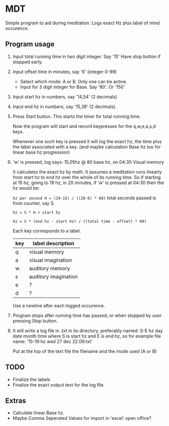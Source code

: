 MDT
===

Simple program to aid during meditation. Logs exact Hz plus label of mind occurence.

Program usage
-------------

1.  Input total running time in two digit integer. Say '15' Have stop button if stopped early.
2.  Input offset time in minutes, say '6' (integer 0-99)
    * Select which mode: A or B. Only one can be active.
    * Input for 3 digit integer for Base. Say '80'. Or '150'
3.  Input start hz in numbers, say '14,54' (2 decimals)
4.  Input end hz in numbers, say '15,38' (2 decimals).
5.  Press Start button. This starts the timer for total running time.

    Now the program will start and record keypresses for the q,w,e,a,s,d keys.

    Whenever one such key is pressed it will log the exact hz, the time   plus the label associated with a key. (and maybe calculation Base hz too for linear base hz progression)

6.  'w' is pressed, log says: 15,05hz @ 80 base hz, on 04:30 Visual memory 

    It calculates the exact hz by math. It assumes a meditation runs linearly from start hz to end hz over the whole of its running time. So if starting at 15 hz, going to 19 hz, in 20 minutes, if 'w' is pressed at 04:30 then the hz would be: 

    `hz per second H = (19-15) / ((20-6) * 60)` total seconds passed is from counter, say S.

    `hz = S * H + start hz`

    `hz = S * (end hz - start hz) / ((total time - offset) * 60)`

    Each key corresponds to a label.

    | key | label description    |
    | --- | -------------------- |
    | q   | visual memory        |
    | a   | visual imagination   |
    | w   | auditory memory      |
    | s   | auditory imagination |
    | e   |          ?           |
    | d   |          ?           |

    Use a newline after each logged occurence.

7.  Program stops after running time has passed, or when stopped by user pressing Stop button.

8.  It will write a log file in .txt in its directory, preferably named: S-E hz day date month time
    where S is start hz and E is end hz, so for example file name: '15-19 hz wed 27 dec 22.09.txt'

    Put at the top of the text file the filename and the mode used (A or B)

TODO
----

* Finalize the labels
* Finalize the exact output text for the log file. 

Extras
------

* Calculate linear Base hz. 
* Maybe Comma Seperated Values for import in 'excel' open office?﻿